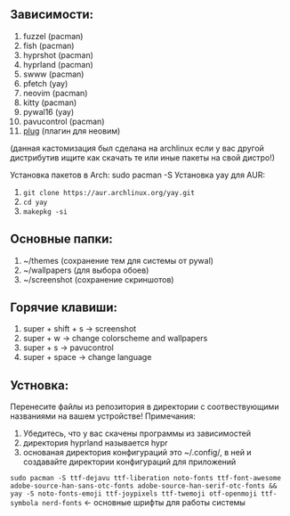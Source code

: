 ## Зависимости:
1. fuzzel (pacman)
2. fish (pacman)
3. hyprshot (pacman)
4. hyprland (pacman)
5. swww (pacman)
6. pfetch (yay)
7. neovim (pacman)
8. kitty (pacman)
9. pywal16 (yay)
10. pavucontrol (pacman)
11. [plug](https://github.com/junegunn/vim-plug) (плагин для неовим)

(данная кастомизация был сделана на archlinux если у вас другой дистрибутив ищите как скачать те или иные пакеты на свой дистро!)

Установка пакетов в Arch:
sudo pacman -S <program-name>
Установка yay для AUR:
1. ```git clone https://aur.archlinux.org/yay.git```
2. ```cd yay```
3. ```makepkg -si```

## Основные папки:
1. ~/themes (сохранение тем для системы от pywal)
2. ~/wallpapers (для выбора обоев)
3. ~/screenshot (сохранение скриншотов)

## Горячие клавиши:
1. super + shift + s -> screenshot
2. super + w -> change colorscheme and wallpapers
3. super + s -> pavucontrol
4. super + space -> change language

## Устновка:
Перенесите файлы из репозитория в директории с соотвествующими названиями на вашем устройстве!
Примечания:
1. Убедитесь, что у вас скачены программы из зависимостей
2. директория hyprland называется hypr
3. основаная директория конфигураций это ~/.config/, в ней и создавайте директории конфигураций для приложений

```sudo pacman -S ttf-dejavu ttf-liberation noto-fonts ttf-font-awesome adobe-source-han-sans-otc-fonts adobe-source-han-serif-otc-fonts && yay -S noto-fonts-emoji ttf-joypixels ttf-twemoji otf-openmoji ttf-symbola nerd-fonts``` <- основные шрифты для работы системы
